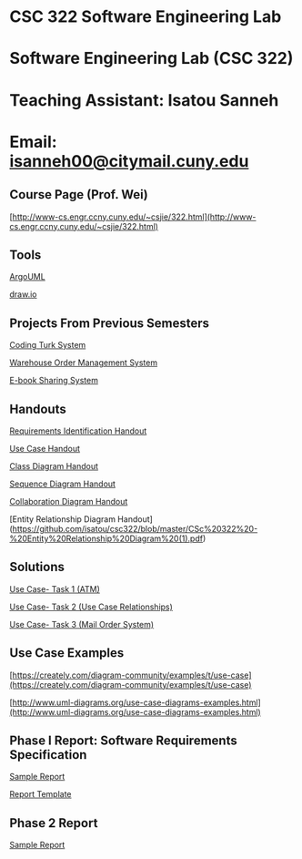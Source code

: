 # CSC 322 Software Engineering Lab

# Software Engineering Lab (CSC 322)
# Teaching Assistant: Isatou Sanneh
# Email: isanneh00@citymail.cuny.edu

## Course Page (Prof. Wei)
[http://www-cs.engr.ccny.cuny.edu/~csjie/322.html](http://www-cs.engr.ccny.cuny.edu/~csjie/322.html)

## Tools
[ArgoUML](http://argouml.tigris.org/)

[draw.io](https://www.draw.io)

## Projects From Previous Semesters

[Coding Turk System](https://github.com/isatou/csc322/blob/master/Specification%20for%20a%20Coding%20Turk%20System.pdf)

[Warehouse Order Management System](https://github.com/isatou/csc322/blob/master/Specification%20for%20a%20Warehouse%20Order%20Management%20System%20.pdf)

[E-book Sharing System](https://github.com/isatou/csc322/blob/master/Specification%20for%20an%20E-book%20Sharing%20System.pdf)

## Handouts

[Requirements Identification Handout](https://github.com/isatou/csc322/blob/master/Requirements%20Identification.pdf)

[Use Case Handout](https://github.com/isatou/csc322/blob/master/CSC%20322%20%20-%20%20Use%20Case%20Modeling.pdf)

[Class Diagram Handout](https://github.com/isatou/csc322/blob/master/CSC%20322%20-%20%20UML%20Class%20Diagram.pdf)

[Sequence Diagram Handout](https://github.com/isatou/csc322/blob/master/CSC%20322-%20Sequence%20Diagram.pdf)

[Collaboration Diagram Handout](https://github.com/isatou/csc322/blob/master/CSC%20322%20-%20Collaboration%20Diagram%20(1).pdf)

[Entity Relationship Diagram Handout] (https://github.com/isatou/csc322/blob/master/CSc%20322%20-%20Entity%20Relationship%20Diagram%20(1).pdf)

## Solutions

[Use Case- Task 1 (ATM)](https://github.com/isatou/csc322/blob/master/ATM%20Use%20Case.png)

[Use Case- Task 2 (Use Case Relationships)](https://github.com/isatou/csc322/blob/master/Use%20Case%20Relationships.pdf)

[Use Case- Task 3 (Mail Order System)](https://github.com/isatou/csc322/blob/master/Mail%20Order%20Use%20Case.pdf)


## Use Case Examples
[https://creately.com/diagram-community/examples/t/use-case](https://creately.com/diagram-community/examples/t/use-case)

[http://www.uml-diagrams.org/use-case-diagrams-examples.html](http://www.uml-diagrams.org/use-case-diagrams-examples.html)

## Phase I Report: Software Requirements Specification
[Sample Report](https://github.com/isatou/csc322/blob/master/Sample%20Report.pdf)

[Report Template](http://www-cs.engr.ccny.cuny.edu/~csjie/322/spec_sample.pdf)

## Phase 2 Report
[Sample Report](https://github.com/isatou/csc322/blob/master/CSC322_PV%26J_DesignReport%20(1).pdf)
